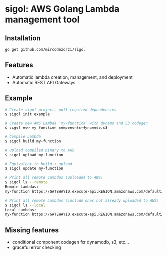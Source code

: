 # sigol: AWS Golang Lambda management tool

## Installation

```sh
go get github.com/mircodezorzi/sigol
```

## Features

- Automatic lambda creation, management, and deployment
- Automatic REST API Gateways

## Example
```sh
# Create sigol project, pull required dependencies
$ sigol init example

# Create new AWS Lambda `my-function` with dynamo and S3 codegen
$ sigol new my-function components=dynamodb,s3

# Compile Lambda
$ sigol build my-function

# Upload compiled binary to AWS
$ sigol upload my-function

# Equivalent to build + upload
$ sigol update my-function

# Print all remote Lambdas (uploaded to AWS)
$ sigol ls --remote
Remote Lambdas:
my-function https://GATEWAYID.execute-api.REGION.amazonaws.com/default/my-function

# Print all remote Lambdas (include ones not already uploaded to AWS)
$ sigol ls --local
Local Lambdas:
my-function https://GATEWAYID.execute-api.REGION.amazonaws.com/default/my-function
```

## Missing features
- conditional component codegen for dynamodb, s3, etc...
- graceful error checking
